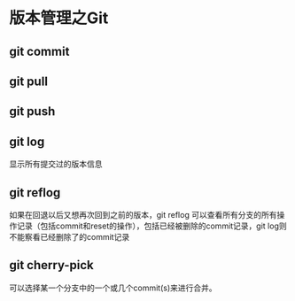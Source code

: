 # 版本管理之Git

## git commit

## git pull

## git push

## git log
显示所有提交过的版本信息

## git reflog
如果在回退以后又想再次回到之前的版本，git reflog 可以查看所有分支的所有操作记录（包括commit和reset的操作），包括已经被删除的commit记录，git log则不能察看已经删除了的commit记录

## git cherry-pick
可以选择某一个分支中的一个或几个commit(s)来进行合并。
